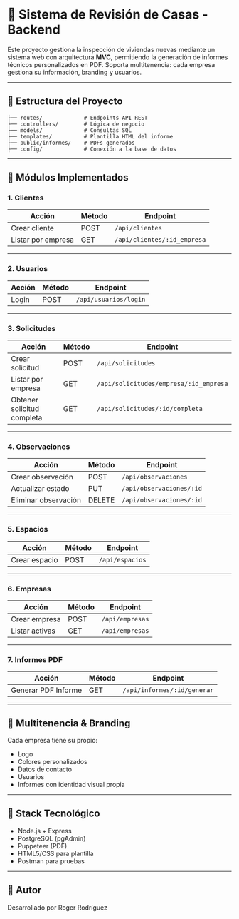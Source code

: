 # 🏡 Sistema de Revisión de Casas - Backend

Este proyecto gestiona la inspección de viviendas nuevas mediante un sistema web con arquitectura **MVC**, permitiendo la generación de informes técnicos personalizados en PDF. Soporta multitenencia: cada empresa gestiona su información, branding y usuarios.

---

## 📁 Estructura del Proyecto

```
├── routes/             # Endpoints API REST
├── controllers/        # Lógica de negocio
├── models/             # Consultas SQL
├── templates/          # Plantilla HTML del informe
├── public/informes/    # PDFs generados
├── config/             # Conexión a la base de datos
```

---

## 🧠 Módulos Implementados

### 1. Clientes
| Acción             | Método | Endpoint                         |
|--------------------|--------|----------------------------------|
| Crear cliente      | POST   | `/api/clientes`                 |
| Listar por empresa | GET    | `/api/clientes/:id_empresa`     |

---

### 2. Usuarios
| Acción  | Método | Endpoint                  |
|---------|--------|---------------------------|
| Login   | POST   | `/api/usuarios/login`     |

---

### 3. Solicitudes
| Acción                    | Método | Endpoint                                  |
|---------------------------|--------|-------------------------------------------|
| Crear solicitud           | POST   | `/api/solicitudes`                        |
| Listar por empresa        | GET    | `/api/solicitudes/empresa/:id_empresa`    |
| Obtener solicitud completa| GET    | `/api/solicitudes/:id/completa`           |

---

### 4. Observaciones
| Acción              | Método | Endpoint                        |
|---------------------|--------|---------------------------------|
| Crear observación   | POST   | `/api/observaciones`           |
| Actualizar estado   | PUT    | `/api/observaciones/:id`       |
| Eliminar observación| DELETE | `/api/observaciones/:id`       |

---

### 5. Espacios
| Acción          | Método | Endpoint            |
|-----------------|--------|---------------------|
| Crear espacio   | POST   | `/api/espacios`     |

---

### 6. Empresas
| Acción          | Método | Endpoint          |
|-----------------|--------|-------------------|
| Crear empresa   | POST   | `/api/empresas`   |
| Listar activas  | GET    | `/api/empresas`   |

---

### 7. Informes PDF
| Acción               | Método | Endpoint                        |
|----------------------|--------|---------------------------------|
| Generar PDF Informe  | GET    | `/api/informes/:id/generar`     |

---

## 🎨 Multitenencia & Branding

Cada empresa tiene su propio:

- Logo
- Colores personalizados
- Datos de contacto
- Usuarios
- Informes con identidad visual propia

---

## 🚀 Stack Tecnológico

- Node.js + Express
- PostgreSQL (pgAdmin)
- Puppeteer (PDF)
- HTML5/CSS para plantilla
- Postman para pruebas

---

## 💬 Autor

Desarrollado por Roger Rodríguez
